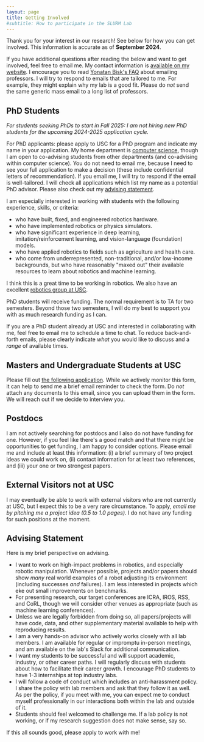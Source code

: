 ```yaml
---
layout: page
title: Getting Involved
#subtitle: How to participate in the SLURM Lab
---
```


Thank you for your interest in our research! See below for how you can get
involved. This information is accurate as of **September 2024**.

If you have additional questions after reading the below and want to get involved, feel free to email me.
My contact information is [available on my website](https://danielseita.github.io/).
I encourage you to read [Yonatan Bisk's FAQ][2] about emailing professors.
I will try to respond to emails that are tailored to me. For example, they might explain why my lab is a good fit.
Please do *not* send the same generic mass email to a long list of professors.

## PhD Students

*For students seeking PhDs to start in Fall 2025: I am not hiring new PhD students for the upcoming 2024-2025 application cycle.*

For PhD applicants: please apply to USC for a PhD program and indicate my name in
your application. My home department is [computer science](https://www.cs.usc.edu/),
though I am open to co-advising students from other departments (and co-advising
within computer science). You do not need to email me, because I need to see your
full application to make a decision (these include confidential letters of
recommendation). If you email me, I will try to respond if the email is well-tailored.
I will check all applications which list my name as a potential PhD advisor.
Please also check out my [advising statement](#advising-statement).

I am especially interested in working with students with the following
experience, skills, or criteria:

- who have built, fixed, and engineered robotics hardware.
- who have implemented robotics or physics simulators.
- who have significant experience in deep learning, imitation/reinforcement
  learning, and vision-language (foundation) models.
- who have applied robotics to fields such as agriculture and health care.
- who come from underrepresented, non-traditional, and/or low-income
  backgrounds, but who have reasonably "maxed out" their available resources to
  learn about robotics and machine learning.

I think this is a great time to be working in robotics. 
We also have an excellent [robotics group at USC][3].

PhD students will receive funding. The normal requirement is to TA for two
semesters. Beyond those two semesters, I will do my best to support you with as
much research funding as I can.

If you are a PhD student already at USC and interested in collaborating with me,
feel free to email me to schedule a time to chat. To reduce back-and-forth
emails, please clearly indicate *what* you would like to discuss and a *range*
of available times.

## Masters and Undergraduate Students at USC

Please fill out [the following application][1]. While we actively monitor this
form, it can help to send me a brief email reminder to check the form. Do *not*
attach any documents to this email, since you can upload them in the form. We
will reach out if we decide to interview you.

## Postdocs

I am not actively searching for postdocs and I also do not have funding for one. 
However, if you feel like there's a
good match and that there might be opportunities to get funding, I am happy to
consider options. Please email me and include at least this information: (i) a
brief summary of two project ideas we could work on, (ii) contact information 
for at least two references, and (iii) your one or two strongest papers. 

## External Visitors not at USC

I may eventually be able to work with external visitors who are not currently
at USC, but I expect this to be a very rare circumstance.
To apply, *email me by pitching me a project idea (0.5 to 1.0 pages)*.
I do not have any funding for such positions at the moment.


## Advising Statement

Here is my brief perspective on advising.

- I want to work on high-impact problems in robotics, and especially robotic
  manipulation. Whenever possible, projects and/or papers should show *many*
  real world examples of a robot adjusting its environment (including successes
  *and* failures). I am less interested in projects which eke out small
  improvements on benchmarks.
- For presenting research, our target conferences are ICRA, IROS, RSS, and
  CoRL, though we will consider other venues as appropriate (such as machine
  learning conferences).
- Unless we are legally forbidden from doing so, all papers/projects will have
  code, data, and other supplementary material available to help with
  reproducing results.
- I am a very hands-on advisor who actively works closely with all lab members.
  I am available for regular or impromptu in-person meetings, and am available
  on the lab's Slack for additional communication.
- I want my students to be successful and will support academic, industry, or
  other career paths. I will regularly discuss with students about how to
  facilitate their career growth. I encourage PhD students to have 1-3
  internships at top industry labs.
- I will follow a code of conduct which includes an anti-harassment policy.
  I share the policy with lab members and ask that they follow it as well. As
  per the policy, if you meet with me, you can expect me to conduct myself
  professionally in our interactions both within the lab and outside of it.
- Students should feel welcomed to challenge me. If a lab policy is not working,
  or if my research suggestion does not make sense, say so.

If this all sounds good, please apply to work with me!

[1]:https://docs.google.com/forms/d/e/1FAIpQLSd3dFwQE4xSsBJw1QQsRkYo6RxrEabIGwkKZh_w3FcRWK2P5g/viewform
[2]:https://talkingtorobots.com/FAQ.html
[3]:https://rasc.usc.edu/
[4]:https://viterbischool.usc.edu/ginsburghall/
